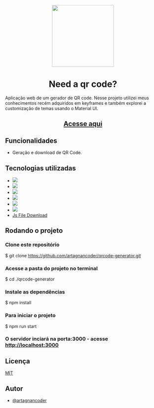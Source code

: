 <div align="center">
<img src='https://c.tenor.com/XDAe8PDHSIMAAAAd/downsign-qr-code.gif' width="200" height="200">
  </div>
<div align="center"> 
<h1> Need a qr code? </h1>
</div>


Aplicação web de um gerador de QR code. Nesse projeto utilizei meus conhecimentos recém adquiridos em keyframes e também explorei a customização de temas usando o Material UI.

<div align="center"> 
  <h2> <a href='https://needaqrcode.surge.sh/' target='_blank'> Acesse aqui </a> </h2>
</div>




## Funcionalidades

- Geração e download de QR Code.

## Tecnologias utilizadas

- <img src="https://img.shields.io/badge/JavaScript-F7DF1E?style=for-the-badge&logo=javascript&logoColor=black" target="_blank">
- <img src="https://img.shields.io/badge/HTML5-E34F26?style=for-the-badge&logo=html5&logoColor=white" target="_blank">
- <img src="https://img.shields.io/badge/CSS3-1572B6?style=for-the-badge&logo=css3&logoColor=white" target="_blank">
- <img src="https://img.shields.io/badge/React-20232A?style=for-the-badge&logo=react&logoColor=61DAFB" target="_blank">
- <img src="https://img.shields.io/badge/styled--components-DB7093?style=for-the-badge&logo=styled-components&logoColor=white" target="_blank">
- <img src="https://img.shields.io/badge/Material--UI-0081CB?style=for-the-badge&logo=material-ui&logoColor=white" target="_blank">
- <a href='https://www.npmjs.com/package/js-file-download'> Js File Download </a>


## Rodando o projeto

### Clone este repositório
$ git clone <https://github.com/artagnancoder/qrcode-generator.git>

### Acesse a pasta do projeto no terminal
$ cd ./qrcode-generator

### Instale as dependências
$ npm install

### Para iniciar o projeto
$ npm run start

### O servidor inciará na porta:3000 - acesse <http://localhost:3000>

## Licença 

[MIT](https://choosealicense.com/licenses/mit/)

## Autor

- [@artagnancoder](https://github.com/artagnancoder)






